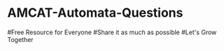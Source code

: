 ﻿# AMCAT-Automata-Questions
#Free Resource for Everyone
#Share it as much as possible
#Let's Grow Together
